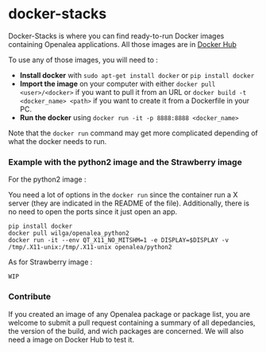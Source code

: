 # docker-stacks
Docker-Stacks is where you can find ready-to-run Docker images containing Openalea applications.
All those images are in [Docker Hub](https://hub.docker.com/)

To use any of those images, you will need to : 
- **Install docker** with ```sudo apt-get install docker``` or ```pip install docker```
- **Import the image** on your computer with either ```docker pull <user>/<docker>``` if you want to pull it from an URL or ```docker build -t <docker_name> <path>``` if you want to create it from a Dockerfile in your PC.
- **Run the docker** using ```docker run -it -p 8888:8888 <docker_name>```

Note that the `docker run` command may get more complicated depending of what the docker needs to run.

### Example with the python2 image and the Strawberry image

For the python2 image : 

You need a lot of options in the `docker run` since the container run a X server (they are indicated in the README of the file).
Additionally, there is no need to open the ports since it just open an app.

```
pip install docker
docker pull wilga/openalea_python2
docker run -it --env QT_X11_NO_MITSHM=1 -e DISPLAY=$DISPLAY -v /tmp/.X11-unix:/tmp/.X11-unix openalea/python2
```

As for Strawberry image : 

```
WIP
```

### Contribute

If you created an image of any Openalea package or package list, you are welcome to submit a pull request containing a summary of all depedancies, the version of the build, and wich packages are concerned. We will also need a image on Docker Hub to test it.
